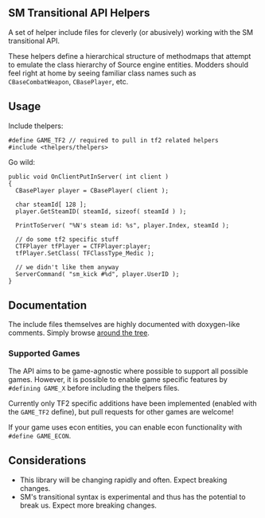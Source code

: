 ## SM Transitional API Helpers

A set of helper include files for cleverly (or abusively) working with the SM transitional API.

These helpers define a hierarchical structure of methodmaps that attempt to emulate the class hierarchy of Source engine entities. Modders should feel right at home by seeing familiar class names such as `CBaseCombatWeapon`, `CBasePlayer`, etc.


## Usage

Include thelpers:

```sourcepawn
#define GAME_TF2 // required to pull in tf2 related helpers
#include <thelpers/thelpers>
```
  
Go wild:

```sourcepawn
public void OnClientPutInServer( int client )
{
  CBasePlayer player = CBasePlayer( client );
  
  char steamId[ 128 ];
  player.GetSteamID( steamId, sizeof( steamId ) );
  
  PrintToServer( "%N's steam id: %s", player.Index, steamId );
  
  // do some tf2 specific stuff
  CTFPlayer tfPlayer = CTFPlayer:player;
  tfPlayer.SetClass( TFClassType_Medic );
  
  // we didn't like them anyway
  ServerCommand( "sm_kick #%d", player.UserID );
}
```


## Documentation

The include files themselves are highly documented with doxygen-like comments. Simply browse [around the tree](https://github.com/VoiDeD/sourcemod-transitional-helpers/tree/master/thelpers).

### Supported Games

The API aims to be game-agnostic where possible to support all possible games. However, it is possible to enable game specific features by `#defining GAME_X` before including the thelpers files.

Currently only TF2 specific additions have been implemented (enabled with the `GAME_TF2` define), but pull requests for other games are welcome!

If your game uses econ entities, you can enable econ functionality with `#define GAME_ECON`.


## Considerations

- This library will be changing rapidly and often. Expect breaking changes.
- SM's transitional syntax is experimental and thus has the potential to break us. Expect more breaking changes.
